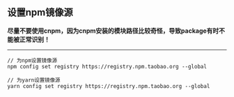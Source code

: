 ## 设置npm镜像源
**尽量不要使用cnpm，因为cnpm安装的模块路径比较奇怪，导致package有时不能被正常识别！**
<hr/>

```nginx
// 为npm设置镜像源
npm config set registry https://registry.npm.taobao.org --global

// 为yarn设置镜像源
yarn config set registry https://registry.npm.taobao.org --global
```